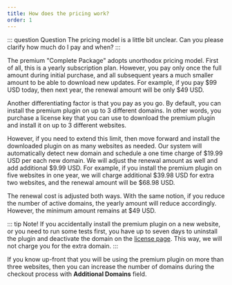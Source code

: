 ```yaml
---
title: How does the pricing work?
order: 1
---
```


::: question Question
The pricing model is a little bit unclear. Can you please clarify how much do I pay and when?
:::

The premium "Complete Package" adopts unorthodox pricing model. First of all, this is a yearly subscription plan. However, you pay only once the full amount during initial purchase, and all subsequent years a much smaller amount to be able to download new updates. For example, if you pay $99 USD today, then next year, the renewal amount will be only $49 USD.

Another differentiating factor is that you pay as you go. By default, you can install the premium plugin on up to 3 different domains. In other words, you purchase a license key that you can use to download the premium plugin and install it on up to 3 different websites.

However, if you need to extend this limit, then move forward and install the downloaded plugin on as many websites as needed. Our system will automatically detect new domain and schedule a one time charge of $19.99 USD per each new domain. We will adjust the renewal amount as well and add additional $9.99 USD.  For example, if you install the premium plugin on five websites in one year, we will charge additional $39.98 USD for extra two websites, and the renewal amount will be $68.98 USD.

The renewal cost is adjusted both ways. With the same notion, if you reduce the number of active domains, the yearly amount will reduce accordingly. However, the minimum amount remains at $49 USD.

::: tip Note!
If you accidentally install the premium plugin on a new website, or you  need to run some tests first, you have up to seven days to uninstall the plugin and  deactivate the domain on the [license page](/license). This way, we will not charge you for the extra domain.
:::

If you know up-front that you will be using the premium plugin on more than three websites, then you can increase the number of domains during the checkout process with **Additional Domains** field.